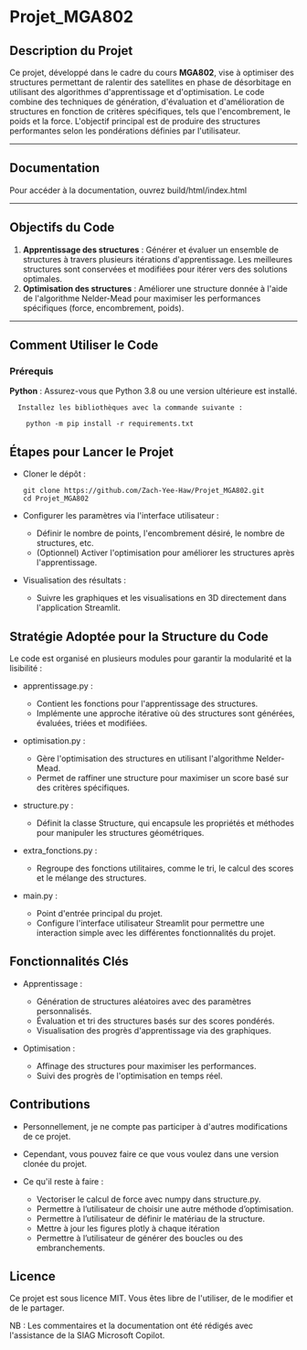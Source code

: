 # Projet_MGA802
## Description du Projet
Ce projet, développé dans le cadre du cours **MGA802**, vise à optimiser des structures permettant de ralentir des satellites en phase de désorbitage en utilisant des algorithmes d'apprentissage et d'optimisation. 
Le code combine des techniques de génération, d'évaluation et d'amélioration de structures en fonction de critères spécifiques, tels que l'encombrement, le poids et la force. 
L'objectif principal est de produire des structures performantes selon les pondérations définies par l'utilisateur.

---
## Documentation
Pour accéder à la documentation, ouvrez build/html/index.html

---
## Objectifs du Code
1. **Apprentissage des structures** : Générer et évaluer un ensemble de structures à travers plusieurs itérations d'apprentissage. Les meilleures structures sont conservées et modifiées pour itérer vers des solutions optimales.
2. **Optimisation des structures** : Améliorer une structure donnée à l'aide de l'algorithme Nelder-Mead pour maximiser les performances spécifiques (force, encombrement, poids).

---

## Comment Utiliser le Code
### Prérequis
**Python** : Assurez-vous que Python 3.8 ou une version ultérieure est installé.

      Installez les bibliothèques avec la commande suivante :

        python -m pip install -r requirements.txt

## Étapes pour Lancer le Projet
- Cloner le dépôt :

      git clone https://github.com/Zach-Yee-Haw/Projet_MGA802.git
      cd Projet_MGA802

- Configurer les paramètres via l'interface utilisateur :

  - Définir le nombre de points, l'encombrement désiré, le nombre de structures, etc.
  - (Optionnel) Activer l'optimisation pour améliorer les structures après l'apprentissage.

- Visualisation des résultats :

  - Suivre les graphiques et les visualisations en 3D directement dans l'application Streamlit.
    
## Stratégie Adoptée pour la Structure du Code
Le code est organisé en plusieurs modules pour garantir la modularité et la lisibilité :

- apprentissage.py :

  - Contient les fonctions pour l'apprentissage des structures.
  - Implémente une approche itérative où des structures sont générées, évaluées, triées et modifiées.
    
- optimisation.py :

  - Gère l'optimisation des structures en utilisant l'algorithme Nelder-Mead.
  - Permet de raffiner une structure pour maximiser un score basé sur des critères spécifiques.

- structure.py :

  - Définit la classe Structure, qui encapsule les propriétés et méthodes pour manipuler les structures géométriques.

- extra_fonctions.py :

  - Regroupe des fonctions utilitaires, comme le tri, le calcul des scores et le mélange des structures.

- main.py :

  - Point d'entrée principal du projet.
  - Configure l'interface utilisateur Streamlit pour permettre une interaction simple avec les différentes fonctionnalités du projet.
    
## Fonctionnalités Clés
- Apprentissage :

  - Génération de structures aléatoires avec des paramètres personnalisés.
  - Évaluation et tri des structures basés sur des scores pondérés.
  - Visualisation des progrès d'apprentissage via des graphiques.

- Optimisation :

  - Affinage des structures pour maximiser les performances.
  - Suivi des progrès de l'optimisation en temps réel.

## Contributions
- Personnellement, je ne compte pas participer à d'autres modifications de ce projet.
- Cependant, vous pouvez faire ce que vous voulez dans une version clonée du projet.
- Ce qu'il reste à faire :

  - Vectoriser le calcul de force avec numpy dans structure.py.
  - Permettre à l’utilisateur de choisir une autre méthode d’optimisation.
  - Permettre à l’utilisateur de définir le matériau de la structure.
  - Mettre à jour les figures plotly à chaque itération
  - Permettre à l’utilisateur de générer des boucles ou des embranchements.

## Licence
Ce projet est sous licence MIT. Vous êtes libre de l'utiliser, de le modifier et de le partager.

NB : Les commentaires et la documentation ont été rédigés avec l'assistance de la SIAG Microsoft Copilot.